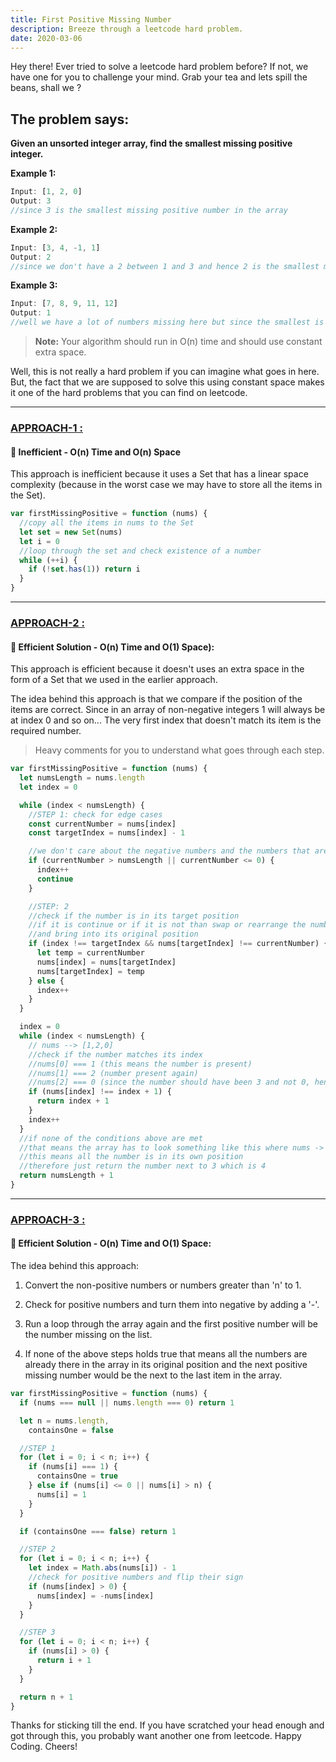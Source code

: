 ```yaml
---
title: First Positive Missing Number
description: Breeze through a leetcode hard problem.
date: 2020-03-06
---
```


Hey there! Ever tried to solve a leetcode hard problem before? If not, we have one for you to challenge your mind. Grab your tea and lets spill the beans, shall we ?

## The problem says:

**Given an unsorted integer array, find the smallest missing positive integer.**

**Example 1:**

```javascript
Input: [1, 2, 0]
Output: 3
//since 3 is the smallest missing positive number in the array
```

**Example 2:**

```javascript
Input: [3, 4, -1, 1]
Output: 2
//since we don't have a 2 between 1 and 3 and hence 2 is the smallest missing positive number
```

**Example 3:**

```javascript
Input: [7, 8, 9, 11, 12]
Output: 1
//well we have a lot of numbers missing here but since the smallest is 1 we don't care about the rest and return 1
```

> **Note:** Your algorithm should run in O(n) time and should use constant extra space.

Well, this is not really a hard problem if you can imagine what goes in here. But, the fact that we are supposed to solve this using constant space makes it one of the hard problems that you can find on leetcode.

---

### <ins class="sub-ins-2">**APPROACH-1 :**</ins>

#### 🐌 Inefficient - O(n) Time and O(n) Space

This approach is inefficient because it uses a Set that has a linear space complexity (because in the worst case we may have to store all the items in the Set).

```javascript
var firstMissingPositive = function (nums) {
  //copy all the items in nums to the Set
  let set = new Set(nums)
  let i = 0
  //loop through the set and check existence of a number
  while (++i) {
    if (!set.has(1)) return i
  }
}
```

---

### <ins class="sub-ins-2">**APPROACH-2 :**</ins>

#### 🚀 Efficient Solution - O(n) Time and O(1) Space):

This approach is efficient because it doesn't uses an extra space in the form of a Set that we used in the earlier approach.

The idea behind this approach is that we compare if the position of the items are correct. Since in an array of non-negative integers 1 will always be at index 0 and so on... The very first index that doesn't match its item is the required number.

> Heavy comments for you to understand what goes through each step.

```javascript
var firstMissingPositive = function (nums) {
  let numsLength = nums.length
  let index = 0

  while (index < numsLength) {
    //STEP 1: check for edge cases
    const currentNumber = nums[index]
    const targetIndex = nums[index] - 1

    //we don't care about the negative numbers and the numbers that are greater than the length of the array itself
    if (currentNumber > numsLength || currentNumber <= 0) {
      index++
      continue
    }

    //STEP: 2
    //check if the number is in its target position
    //if it is continue or if it is not than swap or rearrange the numbers
    //and bring into its original position
    if (index !== targetIndex && nums[targetIndex] !== currentNumber) {
      let temp = currentNumber
      nums[index] = nums[targetIndex]
      nums[targetIndex] = temp
    } else {
      index++
    }
  }

  index = 0
  while (index < numsLength) {
    // nums --> [1,2,0]
    //check if the number matches its index
    //nums[0] === 1 (this means the number is present)
    //nums[1] === 2 (number present again)
    //nums[2] === 0 (since the number should have been 3 and not 0, hence we return the number 3 itself)
    if (nums[index] !== index + 1) {
      return index + 1
    }
    index++
  }
  //if none of the conditions above are met
  //that means the array has to look something like this where nums -> [1,2,3]
  //this means all the number is in its own position
  //therefore just return the number next to 3 which is 4
  return numsLength + 1
}
```

---

### <ins class="sub-ins-2">**APPROACH-3 :**</ins>

#### 🚀 Efficient Solution - O(n) Time and O(1) Space:

The idea behind this approach:

1. Convert the non-positive numbers or numbers greater than 'n' to 1.<br>

2. Check for positive numbers and turn them into negative by adding a '-'.<br>

3. Run a loop through the array again and the first positive number will be the number missing on the list.<br>

4. If none of the above steps holds true that means all the numbers are already there in the array in its original position and the next positive missing number would be the next to the last item in the array.<br>

```javascript
var firstMissingPositive = function (nums) {
  if (nums === null || nums.length === 0) return 1

  let n = nums.length,
    containsOne = false

  //STEP 1
  for (let i = 0; i < n; i++) {
    if (nums[i] === 1) {
      containsOne = true
    } else if (nums[i] <= 0 || nums[i] > n) {
      nums[i] = 1
    }
  }

  if (containsOne === false) return 1

  //STEP 2
  for (let i = 0; i < n; i++) {
    let index = Math.abs(nums[i]) - 1
    //check for positive numbers and flip their sign
    if (nums[index] > 0) {
      nums[index] = -nums[index]
    }
  }

  //STEP 3
  for (let i = 0; i < n; i++) {
    if (nums[i] > 0) {
      return i + 1
    }
  }

  return n + 1
}
```

Thanks for sticking till the end. If you have scratched your head enough and got through this, you probably want another one from leetcode. Happy Coding. Cheers!
